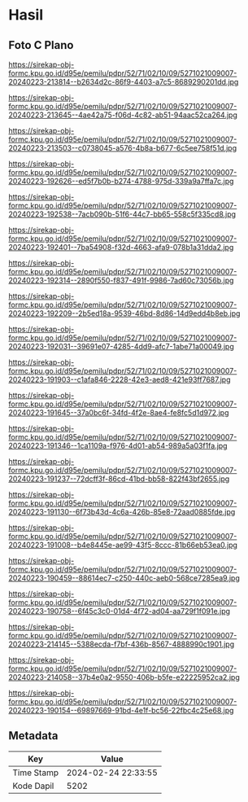 # Hasil

## Foto C Plano

https://sirekap-obj-formc.kpu.go.id/d95e/pemilu/pdpr/52/71/02/10/09/5271021009007-20240223-213814--b2634d2c-86f9-4403-a7c5-8689290201dd.jpg

https://sirekap-obj-formc.kpu.go.id/d95e/pemilu/pdpr/52/71/02/10/09/5271021009007-20240223-213645--4ae42a75-f06d-4c82-ab51-94aac52ca264.jpg

https://sirekap-obj-formc.kpu.go.id/d95e/pemilu/pdpr/52/71/02/10/09/5271021009007-20240223-213503--c0738045-a576-4b8a-b677-6c5ee758f51d.jpg

https://sirekap-obj-formc.kpu.go.id/d95e/pemilu/pdpr/52/71/02/10/09/5271021009007-20240223-192626--ed5f7b0b-b274-4788-975d-339a9a7ffa7c.jpg

https://sirekap-obj-formc.kpu.go.id/d95e/pemilu/pdpr/52/71/02/10/09/5271021009007-20240223-192538--7acb090b-51f6-44c7-bb65-558c5f335cd8.jpg

https://sirekap-obj-formc.kpu.go.id/d95e/pemilu/pdpr/52/71/02/10/09/5271021009007-20240223-192401--7ba54908-f32d-4663-afa9-078b1a31dda2.jpg

https://sirekap-obj-formc.kpu.go.id/d95e/pemilu/pdpr/52/71/02/10/09/5271021009007-20240223-192314--2890f550-f837-491f-9986-7ad60c73056b.jpg

https://sirekap-obj-formc.kpu.go.id/d95e/pemilu/pdpr/52/71/02/10/09/5271021009007-20240223-192209--2b5ed18a-9539-46bd-8d86-14d9edd4b8eb.jpg

https://sirekap-obj-formc.kpu.go.id/d95e/pemilu/pdpr/52/71/02/10/09/5271021009007-20240223-192031--39691e07-4285-4dd9-afc7-1abe71a00049.jpg

https://sirekap-obj-formc.kpu.go.id/d95e/pemilu/pdpr/52/71/02/10/09/5271021009007-20240223-191903--c1afa846-2228-42e3-aed8-421e93ff7687.jpg

https://sirekap-obj-formc.kpu.go.id/d95e/pemilu/pdpr/52/71/02/10/09/5271021009007-20240223-191645--37a0bc6f-34fd-4f2e-8ae4-fe8fc5d1d972.jpg

https://sirekap-obj-formc.kpu.go.id/d95e/pemilu/pdpr/52/71/02/10/09/5271021009007-20240223-191346--1ca1109a-f976-4d01-ab54-989a5a03f1fa.jpg

https://sirekap-obj-formc.kpu.go.id/d95e/pemilu/pdpr/52/71/02/10/09/5271021009007-20240223-191237--72dcff3f-86cd-41bd-bb58-822f43bf2655.jpg

https://sirekap-obj-formc.kpu.go.id/d95e/pemilu/pdpr/52/71/02/10/09/5271021009007-20240223-191130--6f73b43d-4c6a-426b-85e8-72aad0885fde.jpg

https://sirekap-obj-formc.kpu.go.id/d95e/pemilu/pdpr/52/71/02/10/09/5271021009007-20240223-191008--b4e8445e-ae99-43f5-8ccc-81b66eb53ea0.jpg

https://sirekap-obj-formc.kpu.go.id/d95e/pemilu/pdpr/52/71/02/10/09/5271021009007-20240223-190459--88614ec7-c250-440c-aeb0-568ce7285ea9.jpg

https://sirekap-obj-formc.kpu.go.id/d95e/pemilu/pdpr/52/71/02/10/09/5271021009007-20240223-190758--6f45c3c0-01d4-4f72-ad04-aa729f1f091e.jpg

https://sirekap-obj-formc.kpu.go.id/d95e/pemilu/pdpr/52/71/02/10/09/5271021009007-20240223-214145--5388ecda-f7bf-436b-8567-4888990c1901.jpg

https://sirekap-obj-formc.kpu.go.id/d95e/pemilu/pdpr/52/71/02/10/09/5271021009007-20240223-214058--37b4e0a2-9550-406b-b5fe-e22225952ca2.jpg

https://sirekap-obj-formc.kpu.go.id/d95e/pemilu/pdpr/52/71/02/10/09/5271021009007-20240223-190154--69897669-91bd-4e1f-bc56-22fbc4c25e68.jpg


## Metadata

| Key        | Value               |
| ---------- | ------------------- |
| Time Stamp | 2024-02-24 22:33:55 |
| Kode Dapil | 5202                |



